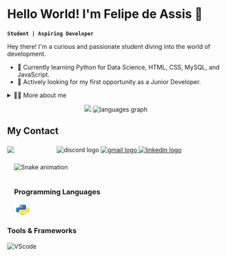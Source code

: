 # Hello World! I'm Felipe de Assis 👋

**`Student | Aspiring Developer`**

<p>
  Hey there! I'm a curious and passionate student diving into the world of development.
  
  - 🌱 Currently learning Python for Data Science, HTML, CSS, MySQL, and JavaScript.
  - 🔭 Actively looking for my first opportunity as a Junior Developer.
</p>

<details>
  <summary>👨‍💻 More about me</summary>

  - 🧠 I'm 19, based in Brazil, and studying Systems Analysis and Development.
  - 💬 Intermediate English speaker, with hands-on experience in Python and database basics.
  - 📚 I'm a lifelong learner — curious by nature, always exploring new tech, stories, and ideas.
  - 🎮 I love reading manga and comics, watching good movies, and playing games (specially story-driven ones).
  - 🤝 I'm communicative, easygoing, and I genuinely enjoy connecting with people and sharing knowledge.
</details>

</p>



<div align="center">
  <img src=https://github-readme-stats.vercel.app/api?username=falwrld&show_icons=true&theme=dark />
  <img src="https://github-readme-stats.vercel.app/api/top-langs?username=falwrldf&locale=en&hide_title=false&layout=compact&card_width=320&langs_count=5&theme=dracula&hide_border=true" height="150" alt="languages graph"  />
</div>



<h2 align="left">My Contact</h2>

###

<img align="left" height="160" src="https://media.giphy.com/media/v1.Y2lkPWVjZjA1ZTQ3dTN6Zm42cWVkNzkxZWYza2pxd25pYTRueGZwZHpscTBtZGJrODBoNyZlcD12MV9naWZzX3NlYXJjaCZjdD1n/EQ88Iy3rtICNP4Ufl0/giphy.gif"  />

###

<div align="center">
  <img src="https://img.shields.io/static/v1?message=Discord&logo=discord&label=&color=7289DA&logoColor=white&labelColor=&style=for-the-badge" height="35" alt="discord logo"  />
  <a href="felipedeassis.conta@hotmail.com" target="_blank">
    <img src="https://img.shields.io/static/v1?message=Gmail&logo=gmail&label=&color=D14836&logoColor=white&labelColor=&style=for-the-badge" height="35" alt="gmail logo"  />
  </a>
  <a href="https://www.linkedin.com/in/felipe-assis-lima-b23a7a2a7/" target="_blank">
    <img src="https://img.shields.io/static/v1?message=LinkedIn&logo=linkedin&label=&color=0077B5&logoColor=white&labelColor=&style=for-the-badge" height="35" alt="linkedin logo"  />
  </a>
</div>

###

![Snake animation](https://github.com/LuigiGF/LuigiGF/blob/output/github-contribution-grid-snake.svg)

###

#
<div style="flex-basis: 48%;">
    <h3>Programming Languages</h3>
    <img align="center" alt="Python" height="30" width="40" src="https://raw.githubusercontent.com/devicons/devicon/master/icons/python/python-original.svg">
  </div>

  <div style="flex-basis: 48%;">
    <h3>Tools & Frameworks</h3>
    <img align="center" alt="VScode" height="30" width="40" src="https://cdn.jsdelivr.net/gh/devicons/devicon/icons/vscode/vscode-original.svg">
  </div>

